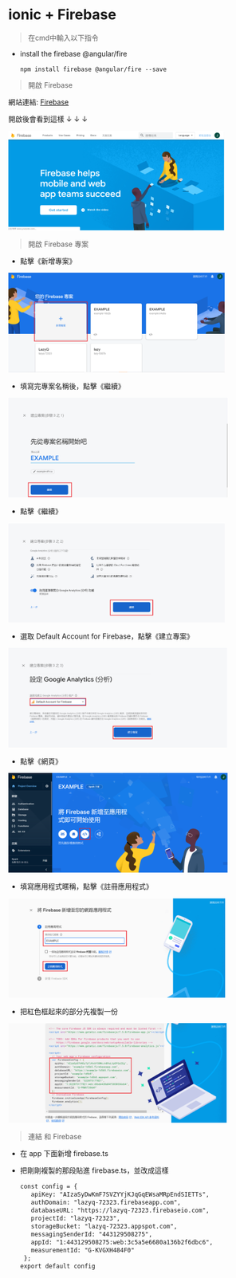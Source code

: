 # ionic + Firebase
>在cmd中輸入以下指令
* install the firebase @angular/fire

      npm install firebase @angular/fire --save
      
  
  
> 開啟 Firebase

網站連結: [Firebase](https://firebase.google.com/)

開啟後會看到這樣 ↓ ↓ ↓

<img src="教程圖片/start.png" width="ˇ250px" height="200px">



> 開啟 Firebase 專案


* 點擊《新增專案》

<img src="教程圖片/1.png" width="ˇ270px" height="200px">


* 填寫完專案名稱後，點擊《繼續》

<img src="教程圖片/2.png" width="ˇ270px" height="200px">


* 點擊《繼續》

<img src="教程圖片/3.png" width="ˇ270px" height="200px">


* 選取 Default Account for Firebase，點擊《建立專案》

<img src="教程圖片/4.png" width="ˇ270px" height="200px">


* 點擊《網頁》

<img src="教程圖片/5.png" width="ˇ270px" height="200px">


* 填寫應用程式暱稱，點擊《註冊應用程式》

<img src="教程圖片/6.png" width="ˇ270px" height="200px">


* 把紅色框起來的部分先複製一份

<img src="教程圖片/7.png" width="ˇ270px" height="200px">



> 連結  和 Firebase


* 在 app 下面新增 firebase.ts
* 把剛剛複製的那段貼進 firebase.ts，並改成這樣

      const config = {
         apiKey: "AIzaSyDwKmF7SVZYYjKJqGqEWsaMRpEndSIETTs",
         authDomain: "lazyq-72323.firebaseapp.com",
         databaseURL: "https://lazyq-72323.firebaseio.com",
         projectId: "lazyq-72323",
         storageBucket: "lazyq-72323.appspot.com",
         messagingSenderId: "443129508275",
         appId: "1:443129508275:web:3c5a5e6680a136b2f6dbc6",
         measurementId: "G-KVGXH484F0"
       };
      export default config
     
     

